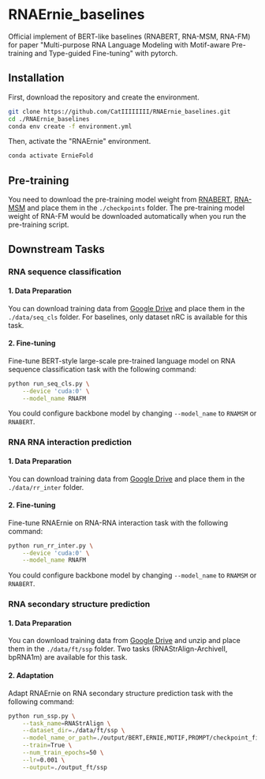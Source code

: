 # RNAErnie_baselines
Official implement of BERT-like baselines (RNABERT, RNA-MSM, RNA-FM) for paper "Multi-purpose RNA Language Modeling with Motif-aware Pre-training and Type-guided Fine-tuning" with pytorch.

## Installation

First, download the repository and create the environment.

```bash
git clone https://github.com/CatIIIIIIII/RNAErnie_baselines.git
cd ./RNAErnie_baselines
conda env create -f environment.yml
```

Then, activate the "RNAErnie" environment.

```bash
conda activate ErnieFold
```

## Pre-training
You need to download the pre-training model weight from [RNABERT](https://drive.google.com/file/d/10gJBl24OGQ_aZfxtj09dik0rrM4dOk_R/view?usp=sharing), [RNA-MSM](https://drive.google.com/file/d/1-Gl9LGjR_dmDfOARrIVvuOmb7w_tJvGA/view?usp=sharing) and place them in the `./checkpoints` folder. The pre-training model weight of RNA-FM would be downloaded automatically when you run the pre-training script.

## Downstream Tasks

### RNA sequence classification

#### 1. Data Preparation

You can download training data from [Google Drive](https://drive.google.com/drive/folders/1flh2rXiMKIreHE2l4sbjMmwAqfURj4vv?usp=sharing) and place them in the `./data/seq_cls` folder. For baselines, only dataset nRC is available for this task.

#### 2. Fine-tuning

Fine-tune BERT-style large-scale pre-trained language model on RNA sequence classification task with the following command:

```bash
python run_seq_cls.py \
    --device 'cuda:0' \
    --model_name RNAFM
```
You could configure backbone model by changing `--model_name` to `RNAMSM` or `RNABERT`.

### RNA RNA interaction prediction

#### 1. Data Preparation

You can download training data from [Google Drive](https://drive.google.com/drive/folders/1iZK3-rw0QCyustOEUaEII8t2wXS2SwFc?usp=sharing) and place them in the `./data/rr_inter` folder.

#### 2. Fine-tuning

Fine-tune RNAErnie on RNA-RNA interaction task with the following command:

```bash
python run_rr_inter.py \
    --device 'cuda:0' \
    --model_name RNAFM
```
You could configure backbone model by changing `--model_name` to `RNAMSM` or `RNABERT`.

### RNA secondary structure prediction

#### 1. Data Preparation

You can download training data from [Google Drive](https://drive.google.com/drive/folders/1XUBVXAUyIB6NqWmwEdLLlnWFaoU_l3XN?usp=sharing) and unzip and place them in the `./data/ft/ssp` folder. Two tasks (RNAStrAlign-ArchiveII, bpRNA1m) are available for this task.

#### 2. Adaptation

Adapt RNAErnie on RNA secondary structure prediction task with the following command:

```bash
python run_ssp.py \
    --task_name=RNAStrAlign \
    --dataset_dir=./data/ft/ssp \
    --model_name_or_path=./output/BERT,ERNIE,MOTIF,PROMPT/checkpoint_final \
    --train=True \
    --num_train_epochs=50 \
    --lr=0.001 \
    --output=./output_ft/ssp
```